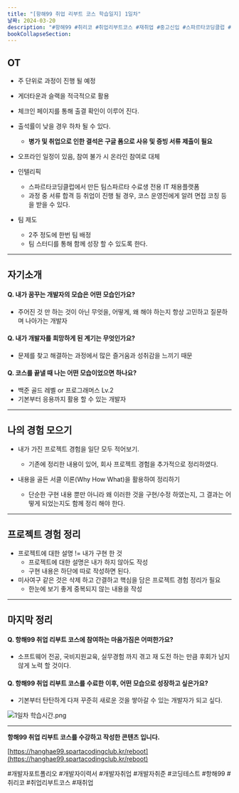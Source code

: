 ```yaml
---
title: "[항해99 취업 리부트 코스 학습일지] 1일차"
날짜: 2024-03-20
description: "#항해99 #취리코 #취업리부트코스 #재취업 #중고신입 #스파르타코딩클럽 #개발자포트폴리오 #개발자이력서 #개발자취업 #개발자취준"
bookCollapseSection:
---
```

OT
---
- 주 단위로 과정이 진행 될 예정
- 게더타운과 슬랙을 적극적으로 활용

- 체크인 페이지를 통해 출결 확인이 이루어 진다.
- 출석률이 낮을 경우 하차 될 수 있다.
	- **병가 및 취업으로 인한 결석은 구글 폼으로 사유 및 증빙 서류 제출이 필요**
- 오프라인 일정이 있음, 참여 불가 시 온라인 참여로 대체

- 인텔리픽
	- 스파르타코딩클럽에서 만든 팀스파르타 수료생 전용 IT 채용플랫폼
	- 과정 중 서류 합격 등 취업이 진행 될 경우, 코스 운영진에게 알려 면접 코칭 등을 받을 수 있다.

- 팀 제도
	- 2주 정도에 한번 팀 배정
	- 팀 스터디를 통해 함께 성장 할 수 있도록 한다.

---

자기소개
---
#### Q. 내가 꿈꾸는 개발자의 모습은 어떤 모습인가요?
- 주어진 것 만 하는 것이 아닌 무엇을, 어떻게, 왜 해야 하는지 항상 고민하고 질문하며 나아가는 개발자

#### Q. 내가 개발자를 희망하게 된 계기는 무엇인가요?
- 문제를 찾고 해결하는 과정에서 많은 즐거움과 성취감을 느끼기 때문

#### Q. 코스를 끝낼 때 나는 어떤 모습이었으면 하나요? 
- 백준 골드 레벨 or 프로그래머스 Lv.2
- 기본부터 응용까지 활용 할 수 있는 개발자

---

나의 경험 모으기
---
- 내가 가진 프로젝트 경험을 일단 모두 적어보기.
	- 기존에 정리한 내용이 있어, 회사 프로젝트 경험을 추가적으로 정리하였다.

- 내용을 골든 서클 이론(Why How What)을 활용하여 정리하기
	- 단순한 구현 내용 뿐만 아니라 왜 이러한 것을 구현/수정 하였는지, 그 결과는 어떻게 되었는지도 함께 정리 해야 한다.
 
---

프로젝트 경험 정리
---
- 프로젝트에 대한 설명 != 내가 구현 한 것
	- 프로젝트에 대한 설명은 내가 하지 않아도 작성
	- 구현 내용은 하단에 따로 작성하면 된다.
- 미사여구 같은 것은 삭제 하고 간결하고 핵심을 담은 프로젝트 경험 정리가 필요
	- 한눈에 보기 좋게 중복되지 않는 내용을 작성

---
마지막 정리
---
#### Q. 항해99 취업 리부트 코스에 참여하는 마음가짐은 어떠한가요?
- 소프트웨어 전공, 국비지원교육, 실무경험 까지 겪고 재 도전 하는 만큼 후회가 남지 않게 노력 할 것이다.

#### Q. 항해99 취업 리부트 코스를 수료한 이후, 어떤 모습으로 성장하고 싶은가요?
- 기본부터 탄탄하게 다져 꾸준히 새로운 것을 쌓아갈 수 있는 개발자가 되고 싶다.

![1일차 학습시간.png](/assets/Hanghae99/1일차%20학습시간.png)

---
**항해99 취업 리부트 코스를 수강하고 작성한 콘텐츠 입니다.**

[https://hanghae99.spartacodingclub.kr/reboot](https://hanghae99.spartacodingclub.kr/reboot)

#개발자포트폴리오 #개발자이력서 #개발자취업 #개발자취준 #코딩테스트 #항해99 #취리코 #취업리부트코스 #재취업